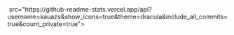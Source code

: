 <html>
<img height="180em> src="https://github-readme-stats.vercel.app/api?username=kauazs&show_icons=true&theme=dracula&include_all_commits=true&count_private=true">
</html>
